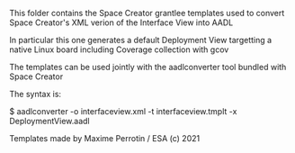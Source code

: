 This folder contains the Space Creator grantlee templates used to convert Space Creator's XML verion of the Interface View into AADL

In particular this one generates a default Deployment View targetting a native Linux board including Coverage collection with gcov

The templates can be used jointly with the aadlconverter tool bundled with Space Creator

The syntax is:

   $ aadlconverter  -o interfaceview.xml -t interfaceview.tmplt -x DeploymentView.aadl

Templates made by Maxime Perrotin / ESA
(c) 2021
